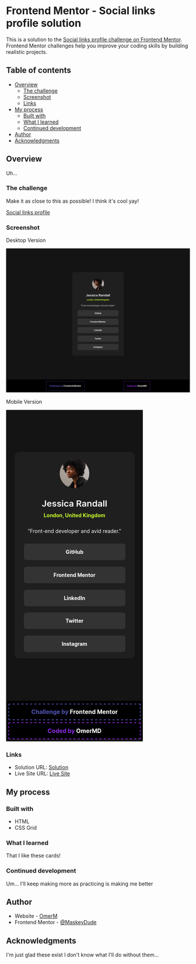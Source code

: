 # Frontend Mentor - Social links profile solution

This is a solution to the [Social links profile challenge on Frontend Mentor](https://www.frontendmentor.io/challenges/social-links-profile-UG32l9m6dQ). Frontend Mentor challenges help you improve your coding skills by building realistic projects. 

## Table of contents

- [Overview](#overview)
  - [The challenge](#the-challenge)
  - [Screenshot](#screenshot)
  - [Links](#links)
- [My process](#my-process)
  - [Built with](#built-with)
  - [What I learned](#what-i-learned)
  - [Continued development](#continued-development)
- [Author](#author)
- [Acknowledgments](#acknowledgments)

## Overview

Uh...

### The challenge

Make it as close to this as possible! I think it's cool yay!

<a href="https://www.frontendmentor.io/challenges/social-links-profile-UG32l9m6dQ/hub">Social links profile</a>

### Screenshot

Desktop Version

![](./desktop.png)

Mobile Version

![](./mobile.png)

### Links

- Solution URL: [Solution](https://github.com/MaskeyDude/social-links-profile_frontendo)
- Live Site URL: [Live Site](https://maskeydude.github.io/social-links-profile_frontendo/)

## My process

### Built with

- HTML
- CSS Grid

### What I learned

That I like these cards!

### Continued development

Um... I'll keep making more as practicing is making me better

## Author

- Website - [OmerM](https://www.omerm.42web.io/index.html?i=1)
- Frontend Mentor - [@MaskeyDude](https://www.frontendmentor.io/profile/MaskeyDude)

## Acknowledgments

I'm just glad these exist I don't know what I'll do without them...